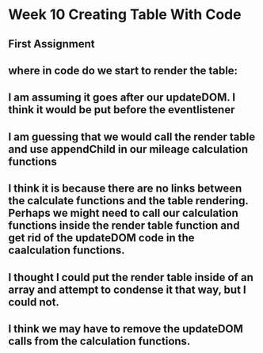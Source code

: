 # Week 10 Creating Table With Code
## First Assignment

## where in code do we start to render the table:
## I am assuming it goes after our updateDOM. I think it would be put before the eventlistener

## I am guessing that we would call the render table and use appendChild in our mileage calculation functions

## I think it is because there are no links between the calculate functions and the table rendering. Perhaps we might need to call our calculation functions inside the render table function and get rid of the updateDOM code in the caalculation functions.

## I thought I could put the render table inside of an array and attempt to condense it that way, but I could not.

## I think we may have to remove the updateDOM calls from the calculation functions.


